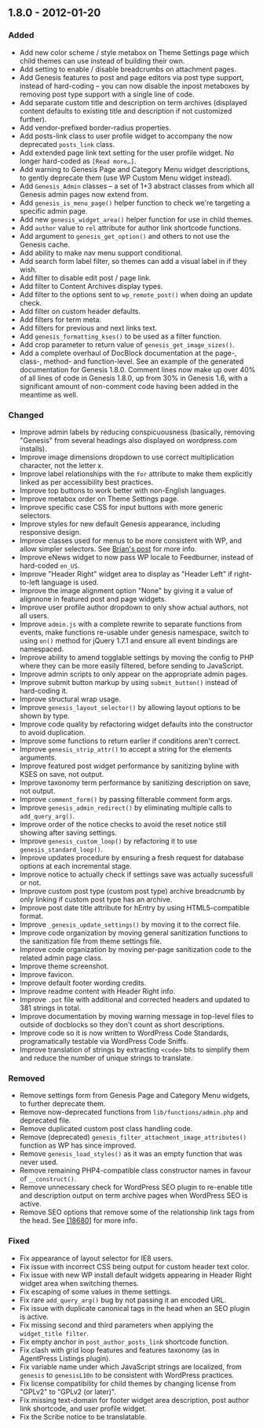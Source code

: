 ## 1.8.0 - 2012-01-20
### Added
- Add new color scheme / style metabox on Theme Settings page which child themes can use instead of building their own.
- Add setting to enable / disable breadcrumbs on attachment pages.
- Add Genesis features to post and page editors via post type support, instead of hard-coding – you can now disable the inpost metaboxes by removing post type support with a single line of code.
- Add separate custom title and description on term archives (displayed content defaults to existing title and description if not customized further).
- Add vendor-prefixed border-radius properties.
- Add posts-link class to user profile widget to accompany the now deprecated `posts_link` class.
- Add extended page link text setting for the user profile widget. No longer hard-coded as `[Read more…]`.
- Add warning to Genesis Page and Category Menu widget descriptions, to gently deprecate them (use WP Custom Menu widget instead).
- Add `Genesis_Admin` classes – a set of 1+3 abstract classes from which all Genesis admin pages now extend from.
- Add `genesis_is_menu_page()` helper function to check we're targeting a specific admin page.
- Add new `genesis_widget_area()` helper function for use in child themes.
- Add `author` value to `rel` attribute for author link shortcode functions.
- Add argument to `genesis_get_option()` and others to not use the Genesis cache.
- Add ability to make nav menu support conditional.
- Add search form label filter, so themes can add a visual label in if they wish.
- Add filter to disable edit post / page link.
- Add filter to Content Archives display types.
- Add filter to the options sent to `wp_remote_post()` when doing an update check.
- Add filter on custom header defaults.
- Add filters for term meta.
- Add filters for previous and next links text.
- Add `genesis_formatting_kses()` to be used as a filter function.
- Add crop parameter to return value of `genesis_get_image_sizes()`.
- Add a complete overhaul of DocBlock documentation at the page-, class-, method- and function-level. See an example of the generated documentation for Genesis 1.8.0. Comment lines now make up over 40% of all lines of code in Genesis 1.8.0, up from 30% in Genesis 1.6, with a significant amount of non-comment code having been added in the meantime as well.

### Changed
- Improve admin labels by reducing conspicuousness (basically, removing "Genesis" from several headings also displayed on wordpress.com installs).
- Improve image dimensions dropdown to use correct multiplication character, not the letter x.
- Improve label relationships with the `for` attribute to make them explicitly linked as per accessibility best practices.
- Improve top buttons to work better with non-English languages.
- Improve metabox order on Theme Settings page.
- Improve specific case CSS for input buttons with more generic selectors.
- Improve styles for new default Genesis appearance, including responsive design.
- Improve classes used for menus to be more consistent with WP, and allow simpler selectors. See [Brian's post](http://www.briangardner.com/genesis-customize-menus/) for more info.
- Improve eNews widget to now pass WP locale to Feedburner, instead of hard-coded `en_US`.
- Improve "Header Right" widget area to display as "Header Left" if right-to-left language is used.
- Improve the image alignment option "None" by giving it a value of alignnone in featured post and page widgets.
- Improve user profile author dropdown to only show actual authors, not all users.
- Improve `admin.js` with a complete rewrite to separate functions from events, make functions re-usable under genesis namespace, switch to using `on()` method for jQuery 1.7.1 and ensure all event bindings are namespaced.
- Improve ability to amend togglable settings by moving the config to PHP where they can be more easily filtered, before sending to JavaScript.
- Improve admin scripts to only appear on the appropriate admin pages.
- Improve submit button markup by using `submit_button()` instead of hard-coding it.
- Improve structural wrap usage.
- Improve `genesis_layout_selector()` by allowing layout options to be shown by type.
- Improve code quality by refactoring widget defaults into the constructor to avoid duplication.
- Improve some functions to return earlier if conditions aren't correct.
- Improve `genesis_strip_attr()` to accept a string for the elements arguments.
- Improve featured post widget performance by sanitizing byline with KSES on save, not output.
- Improve taxonomy term performance by sanitizing description on save, not output.
- Improve `comment_form()` by passing filterable comment form args.
- Improve `genesis_admin_redirect()` by eliminating multiple calls to `add_query_arg()`.
- Improve order of the notice checks to avoid the reset notice still showing after saving settings.
- Improve `genesis_custom_loop()` by refactoring it to use `genesis_standard_loop()`.
- Improve updates procedure by ensuring a fresh request for database options at each incremental stage.
- Improve notice to actually check if settings save was actually sucessfull or not.
- Improve custom post type (custom post type) archive breadcrumb by only linking if custom post type has an archive.
- Improve post date title attribute for hEntry by using HTML5-compatible format.
- Improve `_genesis_update_settings()` by moving it to the correct file.
- Improve code organization by moving general sanitization functions to the sanitization file from theme settings file.
- Improve code organization by moving per-page sanitization code to the related admin page class.
- Improve theme screenshot.
- Improve favicon.
- Improve default footer wording credits.
- Improve readme content with Header Right info.
- Improve `.pot` file with additional and corrected headers and updated to 381 strings in total.
- Improve documentation by moving warning message in top-level files to outside of docblocks so they don't count as short descriptions.
- Improve code so it is now written to WordPress Code Standards, programatically testable via WordPress Code Sniffs.
- Improve translation of strings by extracting `<code>` bits to simplify them and reduce the number of unique strings to translate.

### Removed
- Remove settings form from Genesis Page and Category Menu widgets, to further deprecate them.
- Remove now-deprecated functions from `lib/functions/admin.php` and deprecated file.
- Remove duplicated custom post class handling code.
- Remove (deprecated) `genesis_filter_attachment_image_attributes()` function as WP has since improved.
- Remove `genesis_load_styles()` as it was an empty function that was never used.
- Remove remaining PHP4-compatible class constructor names in favour of `__construct()`.
- Remove unnecessary check for WordPress SEO plugin to re-enable title and description output on term archive pages when WordPress SEO is active.
- Remove SEO options that remove some of the relationship link tags from the head. See [\[18680\]](http://core.trac.wordpress.org/changeset/18680) for more info.

### Fixed
- Fix appearance of layout selector for IE8 users.
- Fix issue with incorrect CSS being output for custom header text color.
- Fix issue with new WP install default widgets appearing in Header Right widget area when switching themes.
- Fix escaping of some values in theme settings.
- Fix rare `add_query_arg()` bug by not passing it an encoded URL.
- Fix issue with duplicate canonical tags in the head when an SEO plugin is active.
- Fix missing second and third parameters when applying the `widget_title filter`.
- Fix empty anchor in `post_author_posts_link` shortcode function.
- Fix clash with grid loop features and features taxonomy (as in AgentPress Listings plugin).
- Fix variable name under which JavaScript strings are localized, from `genesis` to `genesisL10n` to be consistent with WordPress practices.
- Fix license compatibility for child themes by changing license from "GPLv2" to "GPLv2 (or later)".
- Fix missing text-domain for footer widget area description, post author link shortcode, and user profile widget.
- Fix the Scribe notice to be translatable.
